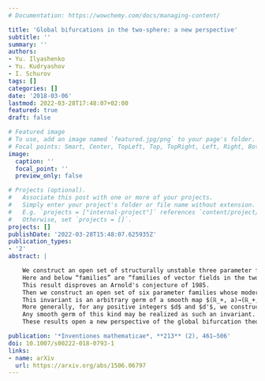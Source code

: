 ```yaml
---
# Documentation: https://wowchemy.com/docs/managing-content/

title: 'Global bifurcations in the two-sphere: a new perspective'
subtitle: ''
summary: ''
authors:
- Yu. Ilyashenko
- Yu. Kudryashov
- I. Schurov
tags: []
categories: []
date: '2018-03-06'
lastmod: 2022-03-28T17:48:07+02:00
featured: true
draft: false

# Featured image
# To use, add an image named `featured.jpg/png` to your page's folder.
# Focal points: Smart, Center, TopLeft, Top, TopRight, Left, Right, BottomLeft, Bottom, BottomRight.
image:
  caption: ''
  focal_point: ''
  preview_only: false

# Projects (optional).
#   Associate this post with one or more of your projects.
#   Simply enter your project's folder or file name without extension.
#   E.g. `projects = ["internal-project"]` references `content/project/deep-learning/index.md`.
#   Otherwise, set `projects = []`.
projects: []
publishDate: '2022-03-28T15:48:07.625935Z'
publication_types:
- '2'
abstract: |

    We construct an open set of structurally unstable three parameter families whose weak and so called moderate topological classification has a numerical invariant that may take an arbitrary positive value.
    Here and below “families” are “families of vector fields in the two-sphere”.
    This result disproves an Arnold's conjecture of 1985.
    Then we construct an open set of six parameter families whose moderate topological classification has a functional invariant.
    This invariant is an arbitrary germ of a smooth map $(ℝ_+, a)→(ℝ_+, b)$.
    More generally, for any positive integers $d$ and $d'$, we construct an open set of families whose topological classification has a germ of a smooth map $\left(ℝ_+^d, a\right)→\left(ℝ_+^{d'}, b\right)$ as an invariant.
    Any smooth germ of this kind may be realized as such an invariant.
    These results open a new perspective of the global bifurcation theory in the two sphere.

publication: '*Inventiones mathematicae*, **213** (2), 461–506'
doi: 10.1007/s00222-018-0793-1
links:
- name: arXiv
  url: https://arxiv.org/abs/1506.06797
---
```

